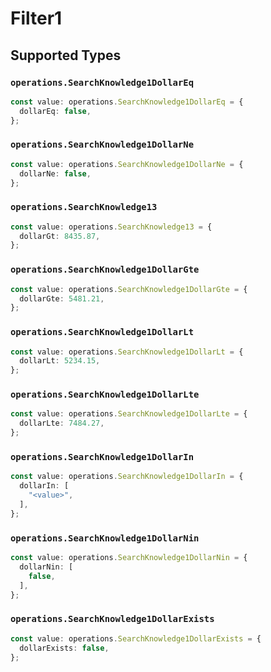 # Filter1


## Supported Types

### `operations.SearchKnowledge1DollarEq`

```typescript
const value: operations.SearchKnowledge1DollarEq = {
  dollarEq: false,
};
```

### `operations.SearchKnowledge1DollarNe`

```typescript
const value: operations.SearchKnowledge1DollarNe = {
  dollarNe: false,
};
```

### `operations.SearchKnowledge13`

```typescript
const value: operations.SearchKnowledge13 = {
  dollarGt: 8435.87,
};
```

### `operations.SearchKnowledge1DollarGte`

```typescript
const value: operations.SearchKnowledge1DollarGte = {
  dollarGte: 5481.21,
};
```

### `operations.SearchKnowledge1DollarLt`

```typescript
const value: operations.SearchKnowledge1DollarLt = {
  dollarLt: 5234.15,
};
```

### `operations.SearchKnowledge1DollarLte`

```typescript
const value: operations.SearchKnowledge1DollarLte = {
  dollarLte: 7484.27,
};
```

### `operations.SearchKnowledge1DollarIn`

```typescript
const value: operations.SearchKnowledge1DollarIn = {
  dollarIn: [
    "<value>",
  ],
};
```

### `operations.SearchKnowledge1DollarNin`

```typescript
const value: operations.SearchKnowledge1DollarNin = {
  dollarNin: [
    false,
  ],
};
```

### `operations.SearchKnowledge1DollarExists`

```typescript
const value: operations.SearchKnowledge1DollarExists = {
  dollarExists: false,
};
```

